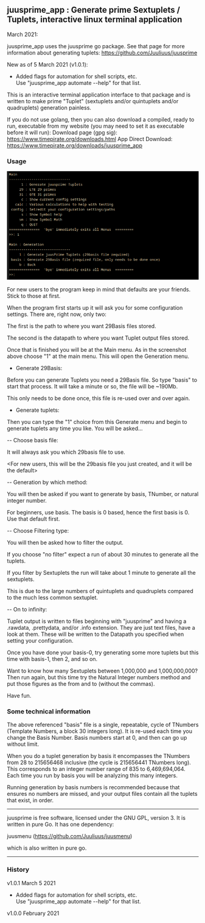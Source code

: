 
## juusprime_app : Generate prime Sextuplets / Tuplets, interactive linux terminal application ##

March 2021:

juusprime_app uses the juusprime go package. See that page for more
information about generating tuplets:
https://github.com/Juuliuus/juusprime

New as of 5 March 2021 (v1.0.1):
- Added flags for automation for shell scripts, etc.<br>
Use "juusprime_app automate --help" for that list.

This is an interactive terminal application interface to that package
and is written to make prime "Tuplet" (sextuplets and/or quintuplets
and/or quadruplets) generation painless.

If you do not use golang, then you can also download a
compiled, ready to run, executable from my website (you may need to
set it as executable before it will run):
Download page (gpg sig): https://www.timepirate.org/downloads.html
App Direct Download: https://www.timepirate.org/downloads/juusprime_app


### Usage ###

![juusprime_app image](./juusprime_app.png)

For new users to the program keep in mind that defaults are your
friends. Stick to those at first.


When the program first starts up it will ask you for some
configuration settings. There are, right now, only two:

The first is the path to where you want 29Basis files stored.

The second is the datapath to where you want Tuplet output files
stored.


Once that is finished you will be at the Main menu. As in the
screenshot above choose "1" at the main menu. This will open the
Generation menu.


* Generate 29Basis:

Before you can generate Tuplets you need a 29Basis file. So type
"basis" to start that process. It will take a minute or so, the file
will be ~190Mb. 

This only needs to be done once, this file is re-used over and over
again.


* Generate tuplets:

Then you can type the "1" choice from this Generate menu and begin to
generate tuplets any time you like. You will be asked...


-- Choose basis file:

It will always ask you which 29basis file to use.

<For new users, this will be the 29basis file you just created, and it
will be the default>


-- Generation by which method:

You will then be asked if you want to generate by basis, TNumber, or
natural integer number.

For beginners, use basis. The basis is 0 based, hence the first basis
is 0. Use that default first.


-- Choose Filtering type:

You will then be asked how to filter the output. 

If you choose "no filter" expect a run of about 30 minutes to generate
all the tuplets.

If you filter by Sextuplets the run will take about 1 minute to
generate all the sextuplets.

This is due to the large numbers of quintuplets and quadruplets
compared to the much less common sextuplet.



-- On to infinity:

Tuplet output is written to files beginning with "juusprime" and
having a .rawdata, .prettydata, and/or .info extension. They are just
text files, have a look at them. These will be written to the Datapath
you specified when setting your configuration.

Once you have done your basis-0, try generating some more tuplets but
this time with basis-1, then 2, and so on.

Want to know how many Sextuplets between 1,000,000 and 1,000,000,000?
Then run again, but this time try the Natural Integer numbers method
and put those figures as the from and to (without the commas).

Have fun.


### Some technical information ###

The above referenced "basis" file is a single, repeatable, cycle of TNumbers
(Template Numbers, a block 30 integers long). It is re-used each time
you change the Basis Number. Basis numbers start at 0, and then can go
up without limit.

When you do a tuplet generation by basis it encompasses the TNumbers
from 28 to 215656468 inclusive (the cycle is 215656441 TNumbers
long). This corresponds to an integer number range of 835 to
6,469,694,064. Each time you run by basis you will be analyzing this
many integers.

Running generation by basis numbers is recommended because that
ensures no numbers are missed, and your output files contain all the
tuplets that exist, in order.

-------------------------------------------------------------------------------

juusprime is free software, licensed under the GNU GPL, version 3. It
is written in pure Go. It has one dependency:

juusmenu (https://github.com/Juuliuus/juusmenu) 

which is also written in pure go.


-------------------------------------------------------------------------------

### History ###

v1.0.1 March 5 2021
- Added flags for automation for shell scripts, etc.<br>
Use "juusprime_app automate --help" for that list.

v1.0.0 February 2021

